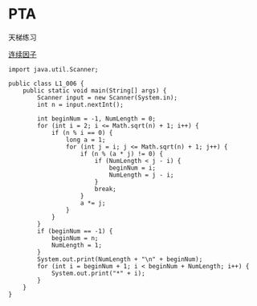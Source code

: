 # PTA
天梯练习

[连续因子](https://pintia.cn/problem-sets/994805046380707840/problems/994805138600869888)

    import java.util.Scanner;

    public class L1_006 {
        public static void main(String[] args) {
            Scanner input = new Scanner(System.in);
            int n = input.nextInt();

            int beginNum = -1, NumLength = 0;
            for (int i = 2; i <= Math.sqrt(n) + 1; i++) {
                if (n % i == 0) {
                    long a = 1;
                    for (int j = i; j <= Math.sqrt(n) + 1; j++) {
                        if (n % (a * j) != 0) {
                            if (NumLength < j - i) {
                                beginNum = i;
                                NumLength = j - i;
                            }
                            break;
                        }
                        a *= j;
                    }
                }
            }
            if (beginNum == -1) {
                beginNum = n;
                NumLength = 1;
            }
            System.out.print(NumLength + "\n" + beginNum);
            for (int i = beginNum + 1; i < beginNum + NumLength; i++) {
                System.out.print("*" + i);
            }
        }
    }
